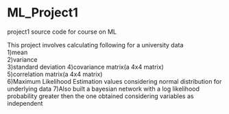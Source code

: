 # ML_Project1
project1 source code for course on ML

This project involves calculating following for a university data  
1)mean  
2)variance  
3)standard deviation
4)covariance matrix(a 4x4 matrix)  
5)correlation matrix(a 4x4 matrix)  
6)Maximum Likelihood Estimation values considering normal distribution for underlying data
7)Also built a bayesian network with a log likelihood probability greater then the one obtained
   considering variables as independent

